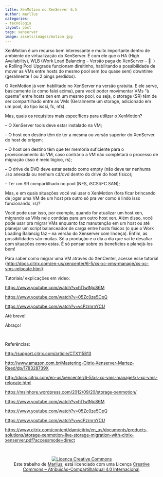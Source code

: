 ```yaml
---
title: XenMotion no XenServer 6.5
author: marllus
categories:
- tecnologia
layout: post
tags: xenserver
image: assets/images/motion.jpg
---
```


XenMotion é um recurso bem interessante e muito importante dentro de ambiente de virtualização do XenServer. É com ele que o HA (High Availability), WLB (Work Load Balancing &#8211; Versão paga do XenServer &#8211; 🙁  ) e Rolling Pool Upgrade funcionam direitinho, habilitando a possibilidade de mover as VMs entre hosts do mesmo pool sem (ou quase sem) downtime (geralmente 1 ou 2 pings perdidos).

O XenMotion já vem habilitado no XenServer na versão gratuita. E ele serve, basicamente (e como falei acima), para você poder movimentar VMs &#8220;à quente&#8221; entre hosts xen em um mesmo pool, ou seja, o storage (SR) têm de ser compartilhado entre as VMs (Geralmente um storage, adicionado em um pool, do tipo iscsi, fc, nfs).

Mas, quais os requisitos mais específicos para utilizar o XenMotion?

&#8211; O XenServer tools deve estar instalado na VM;
  
&#8211; O host xen destino têm de ter a mesma ou versão superior do XenServer do host de origem;
  
&#8211; O host xen destino têm que ter memória suficiente para o provisionamento da VM, caso contrário a VM não completará o processo de migração (isso é meio lógico, rs);
  
&#8211; O drive de DVD deve estar setado como empty (não deve ter nenhuma .iso anexada ou nenhum cd/dvd dentro do drive do host físico);
  
&#8211; Ter um SR compartilhado no pool (NFS, iSCSI/FC SAN);

Mas, e em quais situações você vai usar o XenMotion (fora ficar brincando de jogar uma VM de um host pra outro só pra ver como é lindo isso funcionando, rs)?
  
Você pode usar isso, por exemplo, quando for atualizar um host xen, migrando as VMs nele contidas para um outro host xen. Além disso, você pode usar pra migrar VMs enquanto faz manutenção em um host ou até planejar um script balanceador de carga entre hosts físicos (o que o Work Loading Balancig faz &#8211; na versão do Xenserver com linceça). Enfim, as possibilidades são muitas. Só a produção e o dia a dia que vai te desafiar com situações como estas. É só pensar sobre os benefícios e planejá-los bem!

Para saber como migrar uma VM através do XenCenter, acesse esse tutorial (<a href="http://docs.citrix.com/en-us/xencenter/6-5/xs-xc-vms-manage/xs-xc-vms-relocate.html" target="_blank">http://docs.citrix.com/en-us/xencenter/6-5/xs-xc-vms-manage/xs-xc-vms-relocate.html</a>).

Tutoriais/ explicações em vídeo:
  
<a href="https://www.youtube.com/watch?v=hTlwlNjc86M" target="_blank">https://www.youtube.com/watch?v=hTlwlNjc86M</a>
  
<a href="https://www.youtube.com/watch?v=05Zc0ze5CpQ" target="_blank">https://www.youtube.com/watch?v=05Zc0ze5CpQ</a>
  
<a href="https://www.youtube.com/watch?v=vcPzrnrnYCU" target="_blank">https://www.youtube.com/watch?v=vcPzrnrnYCU</a>

Até breve!
  
Abraço!

&nbsp;

Referências:
  
<a href="http://support.citrix.com/article/CTX115813" target="_blank">http://support.citrix.com/article/CTX115813</a>
  
<a href="http://www.amazon.com.br/Mastering-Citrix-Xenserver-Martez-Reed/dp/178328739X" target="_blank">http://www.amazon.com.br/Mastering-Citrix-Xenserver-Martez-Reed/dp/178328739X</a>
  
<a href="http://docs.citrix.com/en-us/xencenter/6-5/xs-xc-vms-manage/xs-xc-vms-relocate.html" target="_blank">http://docs.citrix.com/en-us/xencenter/6-5/xs-xc-vms-manage/xs-xc-vms-relocate.html</a>
  
<a href="https://msinhore.wordpress.com/2012/09/20/storage-xenmotion/" target="_blank">https://msinhore.wordpress.com/2012/09/20/storage-xenmotion/</a>
  
<a href="https://www.youtube.com/watch?v=hTlwlNjc86M" target="_blank">https://www.youtube.com/watch?v=hTlwlNjc86M</a>
  
<a href="https://www.youtube.com/watch?v=05Zc0ze5CpQ" target="_blank">https://www.youtube.com/watch?v=05Zc0ze5CpQ</a>
  
<a href="https://www.youtube.com/watch?v=vcPzrnrnYCU" target="_blank">https://www.youtube.com/watch?v=vcPzrnrnYCU</a>
  
<a href="https://www.citrix.com/content/dam/citrix/en_us/documents/products-solutions/storage-xenmotion-live-storage-migration-with-citrix-xenserver.pdf?accessmode=direct" target="_blank">https://www.citrix.com/content/dam/citrix/en_us/documents/products-solutions/storage-xenmotion-live-storage-migration-with-citrix-xenserver.pdf?accessmode=direct</a>

&nbsp;

<p style="text-align: center;">
  <a href="http://creativecommons.org/licenses/by-sa/4.0/" rel="license"><img style="border-width: 0;" src="https://i.creativecommons.org/l/by-sa/4.0/88x31.png" alt="Licença Creative Commons" /></a><br /> Este trabalho de <a href="http://ports.marllus.com">Marllus</a>, está licenciado com uma Licença <a href="http://creativecommons.org/licenses/by-sa/4.0/" rel="license">Creative Commons &#8211; Atribuição-CompartilhaIgual 4.0 Internacional</a>.
</p>
